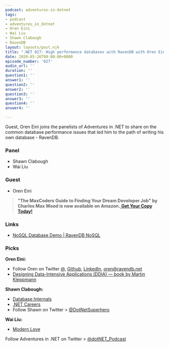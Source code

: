 ```yaml
---
podcast: adventures-in-dotnet
tags:
- podcast
- adventures_in_dotnet
- Oren Eini
- Wai Liu
- Shawn Clabough
- RavenDB
layout: layouts/post.njk
title: ".NET 027: High performance databases with RavenDB with Oren Eini"
date: 2020-05-26T09:00:00+0000
episode_number: '027'
audio_url: ''
duration: ''
question1: ''
answer1: ''
question2: ''
answer2: ''
question3: ''
answer3: ''
question4: ''
answer4: ''

---
```

Guest, Oren Eini joins the panelists of Adventures in .NET to share on the common database performance issues that led him to the path of writing his own database - RavenDB.

### **Panel**

* Shawn Clabough
* Wai Liu

### **Guest**

* Oren Eini

> **"The MaxCoders Guide to Finding Your Dream Developer Job" by Charles Max Wood is now available on Amazon.**[ **Get Your Copy Today!**](https://www.amazon.com/gp/product/B081MBL5C9/ref=as_li_ss_tl?ie=UTF8&linkCode=sl1&tag=devchattv-20&linkId=9d61363241636e2546ef46abba198746&language=en_US)

### **Links**

* [NoSQL Database Demo | RavenDB NoSQL](https://demo.ravendb.net/)

### **Picks**

**Oren Eini:**

* Follow Oren on Twitter [@](), [Github](), [LinkedIn](), oren@ravendb.net
* [Designing Data-Intensive Applications (DDIA) — book by Martin Kleppmann](http://dataintensive.net/)

**Shawn Clabough:**

* [Database Internals](https://www.databass.dev/)
* [.NET Careers](https://dotnet.careers/)
* Follow Shawn on Twitter > [@DotNetSuperhero](https://twitter.com/DotNetSuperhero)

**Wai Liu:**

* [Modern Love](https://www.amazon.com/Modern-Love-Season-1/dp/B07VKRJNQH)

Follow Adventures in .NET on Twitter > [@dotNET_Podcast](https://twitter.com/dotNET_Podcast)